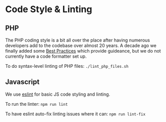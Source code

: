 # Code Style & Linting

## PHP

The PHP coding style is a bit all over the place after having numerous
developers add to the codebase over almost 20 years. A decade ago we
finally added some [Best Practices](https://www.pgdp.net/wiki/DP_Code_Best_Practices)
which provide guideance, but we do not currently have a code formatter
set up.

To do syntax-level linting of PHP files: `./lint_php_files.sh`

## Javascript

We use [eslint](https://eslint.org/) for basic JS code styling and linting.

To run the linter: `npm run lint`

To have eslint auto-fix linting issues where it can: `npm run lint-fix`

